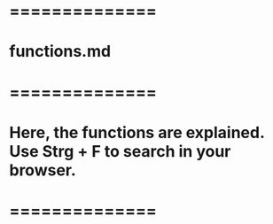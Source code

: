 #
# ==============
# functions.md
# ==============
# Here, the functions are explained. Use Strg + F to search in your browser.
# ==============
